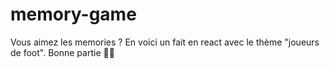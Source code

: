 # memory-game
Vous aimez les memories ? 
En voici un fait en react avec le thème "joueurs de foot". 
Bonne partie 👍🏼
